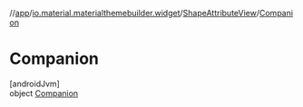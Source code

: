 //[app](../../../../index.md)/[io.material.materialthemebuilder.widget](../../index.md)/[ShapeAttributeView](../index.md)/[Companion](index.md)

# Companion

[androidJvm]\
object [Companion](index.md)
